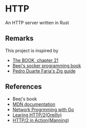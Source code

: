 # HTTP
An HTTP server written in Rust

## Remarks
This project is inspired by
- [The BOOK, chapter 21](https://doc.rust-lang.org/book/ch21-00-final-project-a-web-server.html)
- [Beej's socker programming book](https://beej.us/guide/bgnet/)
- [Pedro Duarte Faria's Zig guide](https://pedropark99.github.io/zig-book/Chapters/04-http-server.html)

## References
- Beej's book
- [MDN documentation](https://developer.mozilla.org/en-US/docs/Web/HTTP)
- [Network Progrmming with Go](https://www.amazon.com/Network-Programming-Go-Adam-Woodbeck-ebook/dp/B085BVTB5M/) 
- [Learing HTTP/2(Oreilly)](https://www.amazon.com/Learning-HTTP-Practical-Guide-Beginners-ebook/dp/B071Z6YJ6B)
- [HTTP/2 in Action(Manning)](https://www.amazon.com/HTTP-2-Action-Barry-Pollard-ebook/dp/B09781HNBB)
